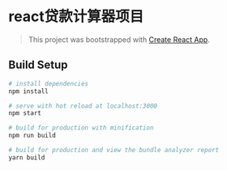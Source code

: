 
# react贷款计算器项目

> This project was bootstrapped with [Create React App](https://github.com/facebookincubator/create-react-app).

## Build Setup

``` bash
# install dependencies
npm install

# serve with hot reload at localhost:3000
npm start

# build for production with minification
npm run build

# build for production and view the bundle analyzer report
yarn build

```
